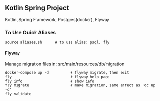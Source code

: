## Kotlin Spring Project
Kotlin, Spring Framework, Postgres(docker), Flyway


### To Use Quick Aliases

```
source aliases.sh      # to use alias: psql, fly
```


#### Flyway
Manage migration files in: src/main/resources/db/migration
```
docker-compose up -d          # flyway migrate, then exit
fly                           # flyway help page
fly info                      # show info
fly migrate                   # make migration, same effect as 'dc up -d'
fly validate
```


